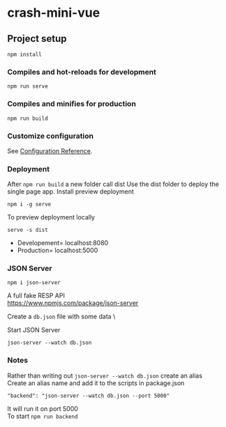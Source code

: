 # crash-mini-vue

## Project setup
```
npm install
```

### Compiles and hot-reloads for development
```
npm run serve
```

### Compiles and minifies for production
```
npm run build
```

### Customize configuration
See [Configuration Reference](https://cli.vuejs.org/config/).

### Deployment
After `npm run build` a new folder call dist
Use the dist folder to deploy the single page app.
Install preview deployment
```
npm i -g serve
```
To preview deployment locally
```
serve -s dist
```
- Developement= localhost:8080
- Production= localhost:5000

### JSON Server
```
npm i json-server
```
A full fake RESP API \
https://www.npmjs.com/package/json-server

Create a `db.json` file with some data \

Start JSON Server
```
json-server --watch db.json
```
### Notes
Rather than writing out `json-server --watch db.json` create an alias \
Create an alias name and add it to the scripts in package.json 
```
"backend": "json-server --watch db.json --port 5000"
```
It will run it on port 5000 \
To start `npm run backend`


